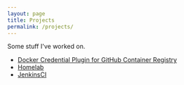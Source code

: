 ```yaml
---
layout: page
title: Projects
permalink: /projects/
---
```


Some stuff I've worked on.

- <a href="https://github.com/{{site.github_username}}/docker-credential-ghcr-login">Docker Credential Plugin for GitHub Container Registry</a>
- <a href="https://github.com/{{site.github_username}}/homelab">Homelab</a>
- <a href="https://github.com/{{site.github_username}}/jenkinsci">JenkinsCI</a>

